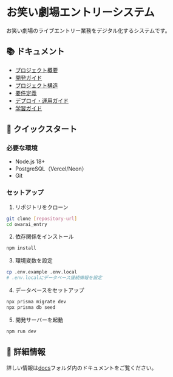 # お笑い劇場エントリーシステム

お笑い劇場のライブエントリー業務をデジタル化するシステムです。

## 📚 ドキュメント

- [プロジェクト概要](docs/README.md)
- [開発ガイド](docs/PROGRAMMING_GUIDE.md)
- [プロジェクト構造](docs/PROJECT_STRUCTURE.md)
- [要件定義](docs/requirements/要件定義書.md)
- [デプロイ・運用ガイド](docs/deployment/新劇場向け引き継ぎ書.md)
- [学習ガイド](docs/learning/プロジェクト学習ガイド.md)

## 🚀 クイックスタート

### 必要な環境

- Node.js 18+
- PostgreSQL（Vercel/Neon）
- Git

### セットアップ

1. リポジトリをクローン
```bash
git clone [repository-url]
cd owarai_entry
```

2. 依存関係をインストール
```bash
npm install
```

3. 環境変数を設定
```bash
cp .env.example .env.local
# .env.localにデータベース接続情報を設定
```

4. データベースをセットアップ
```bash
npx prisma migrate dev
npx prisma db seed
```

5. 開発サーバーを起動
```bash
npm run dev
```

## 📖 詳細情報

詳しい情報は[docs](./docs)フォルダ内のドキュメントをご覧ください。